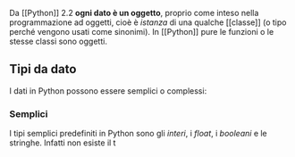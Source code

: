 Da [[Python]] 2.2 __ogni dato è un oggetto__, proprio come inteso nella programmazione ad oggetti, cioè è _istanza_ di una qualche [[classe]] (o tipo perché vengono usati come sinonimi).
In [[Python]] pure le funzioni o le stesse classi sono oggetti.

## Tipi da dato
I dati in Python possono essere semplici o complessi:

### Semplici
I tipi semplici predefiniti in Python sono gli _interi_, i _float_, i _booleani_ e le stringhe.
Infatti non esiste il t